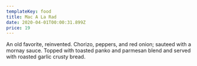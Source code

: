 ```yaml
---
templateKey: food
title: Mac A La Rad
date: 2020-04-01T00:00:31.899Z
price: 19
---
```


An old favorite, reinvented. Chorizo, peppers, and red onion; sauteed with a mornay sauce. Topped with toasted panko and parmesan blend and served with roasted garlic crusty bread.
